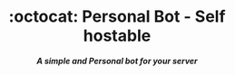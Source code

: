 <div align="center">
<h1>:octocat: Personal Bot - Self hostable</h1>
<strong><i>A simple and Personal bot for your server</i></strong>
</div>
